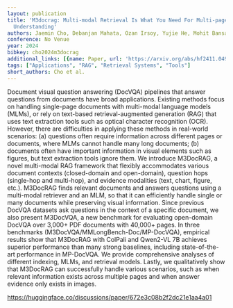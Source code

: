 ```yaml
---
layout: publication
title: 'M3docrag: Multi-modal Retrieval Is What You Need For Multi-page Multi-document
  Understanding'
authors: Jaemin Cho, Debanjan Mahata, Ozan Irsoy, Yujie He, Mohit Bansal
conference: No Venue
year: 2024
bibkey: cho2024m3docrag
additional_links: [{name: Paper, url: 'https://arxiv.org/abs/hf2411.04952'}]
tags: ["Applications", "RAG", "Retrieval Systems", "Tools"]
short_authors: Cho et al.
---
```

Document visual question answering (DocVQA) pipelines that answer questions from documents have broad applications. Existing methods focus on handling single-page documents with multi-modal language models (MLMs), or rely on text-based retrieval-augmented generation (RAG) that uses text extraction tools such as optical character recognition (OCR). However, there are difficulties in applying these methods in real-world scenarios: (a) questions often require information across different pages or documents, where MLMs cannot handle many long documents; (b) documents often have important information in visual elements such as figures, but text extraction tools ignore them. We introduce M3DocRAG, a novel multi-modal RAG framework that flexibly accommodates various document contexts (closed-domain and open-domain), question hops (single-hop and multi-hop), and evidence modalities (text, chart, figure, etc.). M3DocRAG finds relevant documents and answers questions using a multi-modal retriever and an MLM, so that it can efficiently handle single or many documents while preserving visual information. Since previous DocVQA datasets ask questions in the context of a specific document, we also present M3DocVQA, a new benchmark for evaluating open-domain DocVQA over 3,000+ PDF documents with 40,000+ pages. In three benchmarks (M3DocVQA/MMLongBench-Doc/MP-DocVQA), empirical results show that M3DocRAG with ColPali and Qwen2-VL 7B achieves superior performance than many strong baselines, including state-of-the-art performance in MP-DocVQA. We provide comprehensive analyses of different indexing, MLMs, and retrieval models. Lastly, we qualitatively show that M3DocRAG can successfully handle various scenarios, such as when relevant information exists across multiple pages and when answer evidence only exists in images.

https://huggingface.co/discussions/paper/672e3c08b2f2dc21e1aa4a01